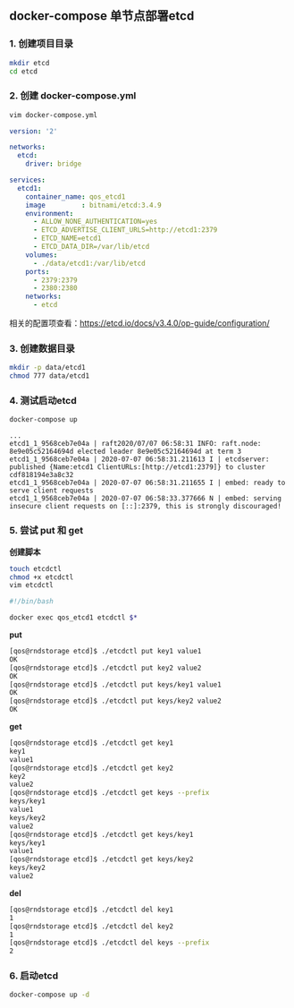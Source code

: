 ## docker-compose 单节点部署etcd

### 1. 创建项目目录

```sh
mkdir etcd
cd etcd
```

### 2. 创建 docker-compose.yml

```sh
vim docker-compose.yml
```

```yaml
version: '2'

networks:
  etcd:
    driver: bridge

services:
  etcd1:
    container_name: qos_etcd1
    image         : bitnami/etcd:3.4.9
    environment:
      - ALLOW_NONE_AUTHENTICATION=yes
      - ETCD_ADVERTISE_CLIENT_URLS=http://etcd1:2379
      - ETCD_NAME=etcd1
      - ETCD_DATA_DIR=/var/lib/etcd
    volumes:
      - ./data/etcd1:/var/lib/etcd
    ports:
      - 2379:2379
      - 2380:2380
    networks:
      - etcd
```

相关的配置项查看：https://etcd.io/docs/v3.4.0/op-guide/configuration/

### 3. 创建数据目录

```sh
mkdir -p data/etcd1
chmod 777 data/etcd1
```

### 4. 测试启动etcd

```sh
docker-compose up
```

```
...
etcd1_1_9568ceb7e04a | raft2020/07/07 06:58:31 INFO: raft.node: 8e9e05c52164694d elected leader 8e9e05c52164694d at term 3
etcd1_1_9568ceb7e04a | 2020-07-07 06:58:31.211613 I | etcdserver: published {Name:etcd1 ClientURLs:[http://etcd1:2379]} to cluster cdf818194e3a8c32
etcd1_1_9568ceb7e04a | 2020-07-07 06:58:31.211655 I | embed: ready to serve client requests
etcd1_1_9568ceb7e04a | 2020-07-07 06:58:33.377666 N | embed: serving insecure client requests on [::]:2379, this is strongly discouraged!
```

### 5. 尝试 put 和 get

**创建脚本**

```sh
touch etcdctl
chmod +x etcdctl
vim etcdctl
```

```sh
#!/bin/bash

docker exec qos_etcd1 etcdctl $*
```

**put**

```sh
[qos@rndstorage etcd]$ ./etcdctl put key1 value1
OK
[qos@rndstorage etcd]$ ./etcdctl put key2 value2
OK
[qos@rndstorage etcd]$ ./etcdctl put keys/key1 value1
OK
[qos@rndstorage etcd]$ ./etcdctl put keys/key2 value2
OK
```

**get**

```sh
[qos@rndstorage etcd]$ ./etcdctl get key1
key1
value1
[qos@rndstorage etcd]$ ./etcdctl get key2
key2
value2
[qos@rndstorage etcd]$ ./etcdctl get keys --prefix
keys/key1
value1
keys/key2
value2
[qos@rndstorage etcd]$ ./etcdctl get keys/key1
keys/key1
value1
[qos@rndstorage etcd]$ ./etcdctl get keys/key2
keys/key2
value2
```

**del**

```sh
[qos@rndstorage etcd]$ ./etcdctl del key1
1
[qos@rndstorage etcd]$ ./etcdctl del key2
1
[qos@rndstorage etcd]$ ./etcdctl del keys --prefix
2
```

### 6. 启动etcd

```sh
docker-compose up -d
```

